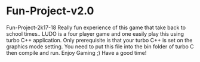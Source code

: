 # Fun-Project-v2.0
Fun-Project-2k17-18
Really fun experience of this game that take back to school times..
LUDO is a four player game and one easily play this using turbo C++ application. Only prerequisite is that your turbo C++ is set on the graphics mode setting. You need to put this file into the bin folder of turbo C then compile and run. Enjoy Gaming ;) Have a good time!

